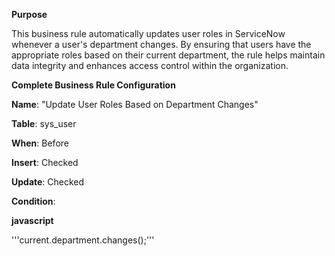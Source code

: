 **Purpose**

This business rule automatically updates user roles in ServiceNow whenever a user's department changes. By ensuring that users have the appropriate roles based on their current department, the rule helps maintain data integrity and enhances access control within the organization.



**Complete Business Rule Configuration**

**Name**: "Update User Roles Based on Department Changes"

**Table**: sys_user

**When**: Before

**Insert**: Checked

**Update**: Checked


**Condition**:

**javascript**

'''current.department.changes();'''

